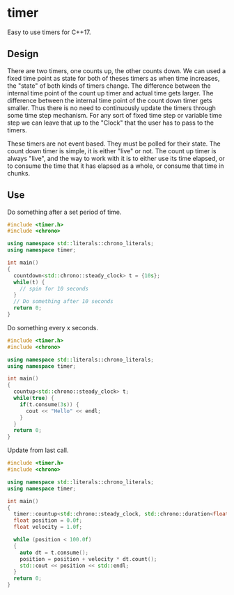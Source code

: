 # timer

Easy to use timers for C++17.

## Design

There are two timers, one counts up, the other counts down.
We can used a fixed time point as state for both of theses timers as when time increases, the "state" of both kinds of timers change.
The difference between the internal time point of the count up timer and actual time gets larger. 
The difference between the internal time point of the count down timer gets smaller. 
Thus there is no need to continuously update the timers through some time step mechanism.
For any sort of fixed time step or variable time step we can leave that up to the "Clock" that the user has to pass to the timers.

These timers are not event based. They must be polled for their state. The count down timer is simple, it is either "live" or not. 
The count up timer is always "live", and the way to work with it is to either use its time elapsed, or
to consume the time that it has elapsed as a whole, or consume that time in chunks.

## Use

Do something after a set period of time.

```cpp
#include <timer.h>
#include <chrono>

using namespace std::literals::chrono_literals;
using namespace timer;

int main()
{
  countdown<std::chrono::steady_clock> t = {10s};
  while(t) {
    // spin for 10 seconds
  }
  // Do something after 10 seconds
  return 0;
}
```

Do something every x seconds.

```cpp
#include <timer.h>
#include <chrono>

using namespace std::literals::chrono_literals;
using namespace timer;

int main()
{
  countup<std::chrono::steady_clock> t;
  while(true) {
    if(t.consume(3s)) {
      cout << "Hello" << endl;
    }
  }
  return 0;
}
```

Update from last call.

```cpp
#include <timer.h>
#include <chrono>

using namespace std::literals::chrono_literals;
using namespace timer;

int main()
{
  timer::countup<std::chrono::steady_clock, std::chrono::duration<float>> t;
  float position = 0.0f;
  float velocity = 1.0f;

  while (position < 100.0f)
  {
    auto dt = t.consume();
    position = position + velocity * dt.count();
    std::cout << position << std::endl;
  }
  return 0;
}
```